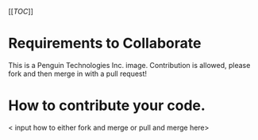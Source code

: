 [[_TOC_]]
# Requirements to Collaborate
This is a Penguin Technologies Inc. image. 
Contribution is allowed, please fork and then merge in with a pull request!

# How to contribute your code.
< input how to either fork and merge or pull and merge here>
